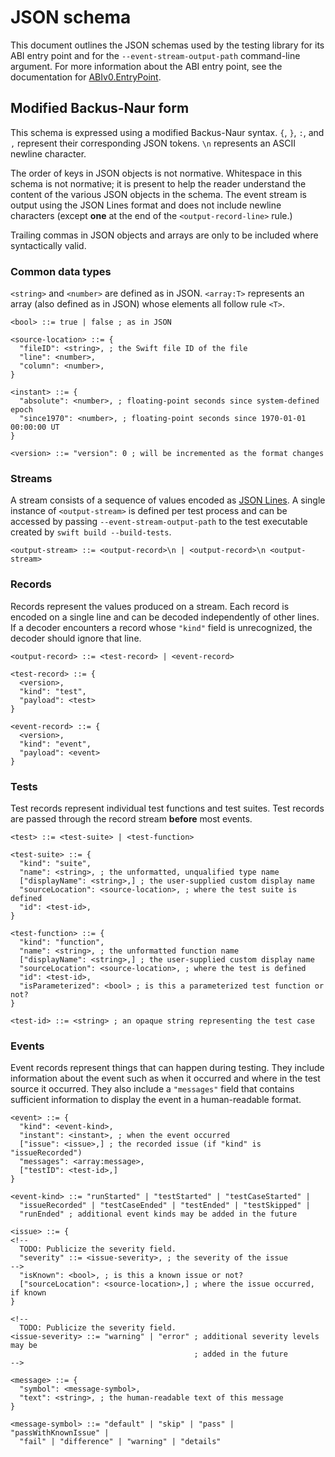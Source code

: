 # JSON schema

<!--
This source file is part of the Swift.org open source project

Copyright (c) 2024 Apple Inc. and the Swift project authors
Licensed under Apache License v2.0 with Runtime Library Exception

See https://swift.org/LICENSE.txt for license information
See https://swift.org/CONTRIBUTORS.txt for Swift project authors
-->

This document outlines the JSON schemas used by the testing library for its ABI
entry point and for the `--event-stream-output-path` command-line argument. For
more information about the ABI entry point, see the documentation for
[ABIv0.EntryPoint](https://github.com/search?q=repo%3Aapple%2Fswift-testing%EntryPoint&type=code).

## Modified Backus-Naur form

This schema is expressed using a modified Backus-Naur syntax. `{`, `}`, `:`, and
`,` represent their corresponding JSON tokens. `\n` represents an ASCII newline
character.

The order of keys in JSON objects is not normative. Whitespace in this schema is
not normative; it is present to help the reader understand the content of the
various JSON objects in the schema. The event stream is output using the JSON
Lines format and does not include newline characters (except **one** at the end
of the `<output-record-line>` rule.)

Trailing commas in JSON objects and arrays are only to be included where
syntactically valid.

### Common data types

`<string>` and `<number>` are defined as in JSON. `<array:T>` represents an
array (also defined as in JSON) whose elements all follow rule `<T>`.

```
<bool> ::= true | false ; as in JSON

<source-location> ::= {
  "fileID": <string>, ; the Swift file ID of the file
  "line": <number>,
  "column": <number>,
}

<instant> ::= {
  "absolute": <number>, ; floating-point seconds since system-defined epoch
  "since1970": <number>, ; floating-point seconds since 1970-01-01 00:00:00 UT
}

<version> ::= "version": 0 ; will be incremented as the format changes
```

<!--
TODO: implement input/configuration

### Configuration

A single configuration is passed into the testing library prior to running any
tests and, as the name suggests, configures the test run. The configuration is
encoded as a single [JSON Lines](https://jsonlines.org) value.

```
<configuration-record> ::= {
  <version>,
  "kind": "configuration",
  "payload": <configuration>
}

<configuration> ::= {
  ["verbosity": <number>,] ; 0 is the default; higher means more verbose output
                           ; while negative values mean quieter output.
  ["filters": <array:test-filter>,] ; how to filter the tests in the test run
  ["parallel": <bool>,] ; whether to enable parallel testing (on by default)
  ; more TBD
}

<test-filter> ::= <test-filter-tag> | <test-filter-id>

<test-filter-action> ::= "include" | "exclude"

<test-filter-tag> ::= {
  "action": <test-filter-action>,
  "tags": <array:string>, ; the names of tags to include
  "operator": <test-filter-tag-operator> ; how to combine the values in "tags"
}

<test-filter-tag-operator> ::= "any" | "all"

<test-filter-id> ::= {
  "action": <test-filter-action>,
  "id": <test-id> ; the ID of the test to filter in/out
}
```
-->

### Streams

A stream consists of a sequence of values encoded as [JSON Lines](https://jsonlines.org).
A single instance of `<output-stream>` is defined per test process and can be
accessed by passing `--event-stream-output-path` to the test executable created
by `swift build --build-tests`.

```
<output-stream> ::= <output-record>\n | <output-record>\n <output-stream>
```

### Records

Records represent the values produced on a stream. Each record is encoded on a
single line and can be decoded independently of other lines. If a decoder
encounters a record whose `"kind"` field is unrecognized, the decoder should
ignore that line.

```
<output-record> ::= <test-record> | <event-record>

<test-record> ::= {
  <version>,
  "kind": "test",
  "payload": <test>
}

<event-record> ::= {
  <version>,
  "kind": "event",
  "payload": <event>
}
```

### Tests

Test records represent individual test functions and test suites. Test records
are passed through the record stream **before** most events.

<!--
If a test record represents a parameterized test function whose inputs are
enumerable and can be independently replayed, the test record will include an
additional `"testCases"` field describing the individual test cases.
-->

```
<test> ::= <test-suite> | <test-function>

<test-suite> ::= {
  "kind": "suite",
  "name": <string>, ; the unformatted, unqualified type name
  ["displayName": <string>,] ; the user-supplied custom display name
  "sourceLocation": <source-location>, ; where the test suite is defined
  "id": <test-id>,
}

<test-function> ::= {
  "kind": "function",
  "name": <string>, ; the unformatted function name
  ["displayName": <string>,] ; the user-supplied custom display name
  "sourceLocation": <source-location>, ; where the test is defined
  "id": <test-id>,
  "isParameterized": <bool> ; is this a parameterized test function or not?
}

<test-id> ::= <string> ; an opaque string representing the test case
```

<!--
  TODO: define a round-trippable format for a test case ID
  ["testCases": <array:test-case>] ; if "isParameterized": true and the inputs
                                   ; are enumerable, all test case IDs,
                                   ; otherwise not present

<test-case> ::= {
  "id": <string>, ; an opaque string representing the test case
  "displayName": <string> ; a string representing the corresponding Swift value
}
```
-->

### Events

Event records represent things that can happen during testing. They include
information about the event such as when it occurred and where in the test
source it occurred. They also include a `"messages"` field that contains
sufficient information to display the event in a human-readable format.

```
<event> ::= {
  "kind": <event-kind>,
  "instant": <instant>, ; when the event occurred
  ["issue": <issue>,] ; the recorded issue (if "kind" is "issueRecorded")
  "messages": <array:message>,
  ["testID": <test-id>,]
}

<event-kind> ::= "runStarted" | "testStarted" | "testCaseStarted" |
  "issueRecorded" | "testCaseEnded" | "testEnded" | "testSkipped" |
  "runEnded" ; additional event kinds may be added in the future

<issue> ::= {
<!--
  TODO: Publicize the severity field.
  "severity" ::= <issue-severity>, ; the severity of the issue
-->
  "isKnown": <bool>, ; is this a known issue or not?
  ["sourceLocation": <source-location>,] ; where the issue occurred, if known
}

<!--
  TODO: Publicize the severity field.
<issue-severity> ::= "warning" | "error" ; additional severity levels may be
                                         ; added in the future
-->

<message> ::= {
  "symbol": <message-symbol>,
  "text": <string>, ; the human-readable text of this message
}

<message-symbol> ::= "default" | "skip" | "pass" | "passWithKnownIssue" |
  "fail" | "difference" | "warning" | "details"
```

<!--
  ["testID": <test-id>,
    ["testCase": <test-case>]]
-->
